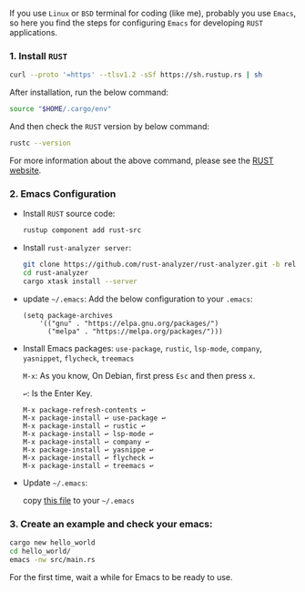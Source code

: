 If you use `Linux` or `BSD` terminal for coding (like me), probably you use `Emacs`, so here you find the steps for configuring `Emacs` for developing `RUST` applications.

### 1. Install `RUST`
```sh
curl --proto '=https' --tlsv1.2 -sSf https://sh.rustup.rs | sh
```
After installation, run the below command:
```sh
source "$HOME/.cargo/env"
```
And then check the `RUST` version by below command:
```sh
rustc --version
```  
For more information about the above command, please see the [RUST website](https://www.rust-lang.org/tools/install).

### 2. Emacs Configuration
- Install `RUST` source code:
  ```sh
  rustup component add rust-src
  ```
- Install `rust-analyzer server`:
  ```sh
  git clone https://github.com/rust-analyzer/rust-analyzer.git -b release
  cd rust-analyzer
  cargo xtask install --server
  ```
- update `~/.emacs`:
  Add the below configuration to your `.emacs`:
  ```emacs
  (setq package-archives
      '(("gnu" . "https://elpa.gnu.org/packages/")
        ("melpa" . "https://melpa.org/packages/")))
  ```
- Install Emacs packages: `use-package`, `rustic`, `lsp-mode`, `company`, `yasnippet`, `flycheck`, `treemacs`

  `M-x`: As you know, On Debian, first press `Esc` and then press `x`.
  
  `↩`: Is the Enter Key.
  ```emacs
  M-x package-refresh-contents ↩
  M-x package-install ↩ use-package ↩
  M-x package-install ↩ rustic ↩
  M-x package-install ↩ lsp-mode ↩
  M-x package-install ↩ company ↩
  M-x package-install ↩ yasnippe ↩
  M-x package-install ↩ flycheck ↩
  M-x package-install ↩ treemacs ↩
  ```
- Update `~/.emacs`:
  
  copy [this file](https://github.com/mohsenmoqadam/rust_on_emacs/blob/main/.emacs) to your `~/.emacs`

### 3. Create an example and check your emacs:
```sh
cargo new hello_world
cd hello_world/
emacs -nw src/main.rs
```
For the first time, wait a while for Emacs to be ready to use.
